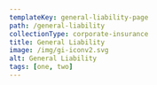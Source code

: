 ```yaml
---
templateKey: general-liability-page
path: /general-liability
collectionType: corporate-insurance
title: General Liability
image: /img/gi-iconv2.svg
alt: General Liability
tags: [one, two]
---
```

